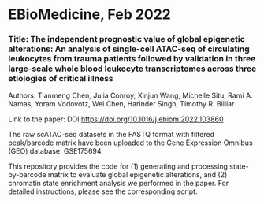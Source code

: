 # EBioMedicine, Feb 2022

### Title: The independent prognostic value of global epigenetic alterations: An analysis of single-cell ATAC-seq of circulating leukocytes from trauma patients followed by validation in three large-scale whole blood leukocyte transcriptomes across three etiologies of critical illness
Authors: Tianmeng Chen, Julia Conroy, Xinjun Wang, Michelle Situ, Rami A. Namas, Yoram Vodovotz, Wei Chen, Harinder Singh, Timothy R. Billiar

Link to the paper: DOI:https://doi.org/10.1016/j.ebiom.2022.103860

The raw scATAC-seq datasets in the FASTQ format with filtered peak/barcode matrix have been uploaded to the Gene Expression Omnibus (GEO) database: GSE175694. 

This repository provides the code for (1) generating and processing state-by-barcode matrix to evaluate global epigenetic alterations, and (2) chromatin state enrichment analysis we performed in the paper.
For detailed instructions, please see the corresponding script.
